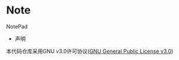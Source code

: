 # Note

NotePad

* 声明

 本代码仓库采用GNU v3.0许可协议([GNU General Public License v3.0](https://github.com/whitejoce/Note/blob/main/LICENSE))
